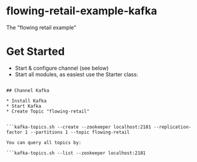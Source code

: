# flowing-retail-example-kafka
The "flowing retail example" 

# Get Started

* Start & configure channel (see below)
* Start all modules, as easiest use the Starter class:

```starter/io.flowing.retail.command.SimpleStarter

## Channel Kafka

* Install Kafka
* Start Kafka
* Create Topic "flowing-retail"


```kafka-topics.sh --create --zookeeper localhost:2181 --replication-factor 1 --partitions 1 --topic flowing-retail

You can query all topics by: 

```kafka-topics.sh --list --zookeeper localhost:2181

